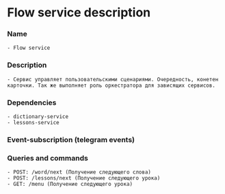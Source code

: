 # Flow service description

### Name
    - Flow service
### Description
    - Сервис управляет пользовательскими сценариями. Очередность, конетен карточки. Так же выполняет роль оркестратора для зависящих сервисов.
### Dependencies
    - dictionary-service
    - lessons-service
### Event-subscription (telegram events)
### Queries and commands
    - POST: /word/next (Получение следующего слова)
    - POST: /lessons/next (Получение следующего урока)
    - GET: /menu (Получение следующего урока)
